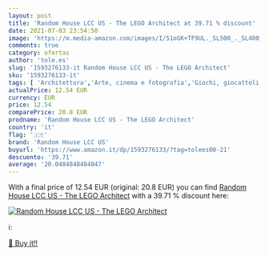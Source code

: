 ```yaml
---
layout: post
title: 'Random House LCC US - The LEGO Architect at 39.71 % discount'
date: 2021-07-03 23:54:50
image: 'https://m.media-amazon.com/images/I/51oGK+TF9UL._SL500_._SL400_.jpg'
comments: true
category: ofertas
author: 'tole.es'
slug: '1593276133-it Random House LCC US - The LEGO Architect'
sku: '1593276133-it'
tags: [ 'Architettura','Arte, cinema e fotografia','Giochi, giocattoli e attività ricreativa','Hobby e tempo libero per bambini','Informatica, Web e Digital Media','Libri','Libri per bambini','Modelli per bambini','Modellini e modellismo ferroviario','Tempo libero','lego','random house lcc us', ]
actualPrice: 12.54 EUR
currency: EUR
price: 12.54
comparePrice: 20.8 EUR
prodname: 'Random House LCC US - The LEGO Architect'
country: 'it'
flag: '🇮🇹'
brand: 'Random House LCC US'
buyurl: 'https://www.amazon.it/dp/1593276133/?tag=tolees00-21'
descuento: '39.71'
average: '20.0484848484847'
---
```


With a final price of 12.54 EUR (original: 20.8 EUR) you can find [Random House LCC US - The LEGO Architect](https://www.amazon.it/dp/1593276133/?tag=tolees00-21) with a  39.71 % discount here:

[![Random House LCC US - The LEGO Architect](https://m.media-amazon.com/images/I/51oGK+TF9UL._SL500_._SL400_.jpg)](https://www.amazon.it/dp/1593276133/?tag=tolees00-21)

ℹ️:


[🛒 Buy it!!](https://www.amazon.it/dp/1593276133/?tag=tolees00-21)
